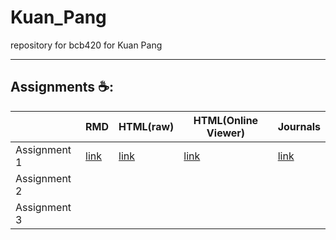 # Kuan_Pang
repository for bcb420 for  Kuan Pang

----
## Assignments ☕:

|              | RMD                                                                  | HTML(raw)                                                             | HTML(Online Viewer) | Journals |
|--------------|----------------------------------------------------------------------|-----------------------------------------------------------------------|---------------------|----------|
| Assignment 1 | [link](https://github.com/bcb420-2023/Kuan_Pang/blob/main/A1/A1.Rmd) | [link](https://github.com/bcb420-2023/Kuan_Pang/blob/main/A1/A1.html) |         [link](https://htmlpreview.github.io/?https://github.com/bcb420-2023/Kuan_Pang/blob/main/A1/A1.html)            |  [link](https://github.com/bcb420-2023/Kuan_Pang/wiki/4.A1)        |
| Assignment 2 |                                                                      |                                                                       |                     |          |
| Assignment 3 |                                                                      |                                                                       |                     |          |